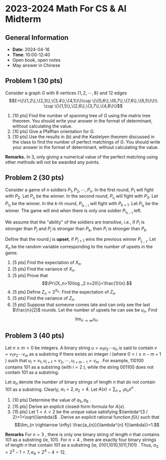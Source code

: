 # 2023-2024 Math For CS & AI Midterm
## General Information
- **Date**: 2024-04-16
- **Time**: 10:00-12:40
- Open book, open notes
- May answer in Chinese

## Problem 1 (30 pts)
Consider a graph $G$ with 8 vertices $\{1,2,\cdots,8\}$ and 12 edges 
$$E=\{\{1,2\},\{2,3\},\{3,4\},\{4,1\}\}\cup \{\{5,6\},\{6,7\},\{7,8\},\{8,5\}\}\\
\cup \{\{1,5\},\{2,6\},\{3,7\},\{4,8\}\}$$

1. [10 pts] Find the number of spanning tree of $G$ using the matrix tree theorem. You should write your answer in the format of determinant, without calculating the value.
2. [10 pts] Give a Pfaffian orientation for $G$.
3. [10 pts] Use the results in (b) and the Kastelyen theorem discussed in the class to find the number of perfect matchings of $G$. You should write your answer in the format of determinant, without calculating the value.

**Remarks.** In 3, only giving a numerical value of the perfect matching using other methods will not be awarded any points.

## Problem 2 (30 pts)
Consider a game of $n$ soldiers $P_1,P_2,\cdots,P_n$. In the first round, $P_1$ will fight with $P_2$. Let $P_{i_1}$ be the winner. In the second round, $P_{i_1}$ will fight with $P_3$. Let $P_{i_2}$ be the winner. In the $k$-th round, $P_{i_{k-1}}$ will fight with $P_{k+1}$. Let $P_{i_k}$ be the winner. The game will end when there is only one soldier $P_{i_{n-1}}$ left.

We assume that the "ability" of the soldiers are *transitive*, i.e., if $P_i$ is stronger than $P_j$ and $P_j$ is stronger than $P_k$, then $P_i$ is stronger than $P_k$.

Define that the round $j$ is **upset**, if $P_{j+1}$ wins the previous winner $P_{i_{j-1}}$. Let $X_n$ be the random variable corresponding to the number of upsets in the game.

1. [5 pts] Find the expectation of $X_n$.
2. [5 pts] Find the variance of $X_n$.
3. [5 pts] Prove that
$$\Pr\{X_n>10\log _2 n+20\}<\frac{1}{n}.$$
4. [5 pts] Define $Z_n=2^{X_n}$. Find the expectation of $Z_n$.
5. [5 pts] Find the variance of $Z_n$.
6. [5 pts] Suppose that someone comes late and can only see the last $\frac{n}{2}$ rounds. Let the number of upsets he can see be $u_n$. Find 
$$
\lim_{n\to \infty}u_n.
$$

## Problem 3 (40 pts)

Let  $n \geq m>0$ be integers. A binary string  $u=u_{1} u_{2} \cdots u_{n}$ is said to contain  $v=v_{1} v_{2} \cdots v_{m}$ as a substring if there exists an integer  $i$ (where $0 < i \le n-m+1$ ) such that  $u_{i}=v_{1}, u_{i+1}=v_{2}, \cdots, u_{i+m-1}=v_{m}$ . For example, 110100 contains 101 as a substring (with  $i=2$  ), while the string 001100 does not contain 101 as a substring.

Let $a_{n}$ denote the number of binary strings of length $n$ that do not contain 101 as a substring. Clearly,  $a_{1}=2, a_{2}=4$. Let  $A(x)=\sum_{n \geq 1} a_{n} x^{n}$ .
1. [10 pts] Determine the value of $a_{5}, a_{6}$ .
2. [15 pts] Derive an explicit closed-form formula for $A(x)$.
3. [15 pts] Let  $1<\lambda<2$ be the unique value satisfying  $\lambda^{3 / 2}=1+\sqrt{\lambda}$ . Derive an explicit rational function  $f(\lambda)$ such that
$$\lim_{n \rightarrow \infty} \frac{a_{n}}{\lambda^{n} f(\lambda)}=1.$$

**Remarks** For  $n=3$ , there is only one binary string of length  $n$ that contains 101 as a substring (ie, 101). For $n=4$ , there are exactly four binary strings of length  $n$  that contain 101 as a substring (ie,  0101,1010,1011,1101) . Thus,  $a_{3}=2^{3}-1=7, a_{4}=2^{4}-4=12$.

